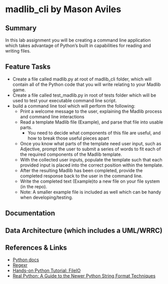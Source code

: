 # madlib_cli by Mason Aviles

## Summary
In this lab assignment you will be creating a command line application which takes advantage of Python’s built in capabilities for reading and writing files.

## Feature Tasks
- Create a file called madlib.py at root of madlib_cli folder, which will contain all of the Python code that you will write relating to your Madlib game.
- Create a file called test_madlib.py in root of tests folder which will be used to test your executable command line script.
- build a command line tool which will perform the following:
  - Print a welcome message to the user, explaining the Madlib process and command line interactions
  - Read a template Madlib file (Example), and parse that file into usable parts.
    - You need to decide what components of this file are useful, and how to break those useful pieces apart
  - Once you know what parts of the template need user input, such as Adjective, prompt the user to submit a series of words to fit each of the required components of the Madlib template. 
  - With the collected user inputs, populate the template such that each provided input is placed into the correct position within the template.
  - After the resulting Madlib has been completed, provide the completed response back to the user in the command line.
  - Write the completed text (Example)to a new file on your file system (in the repo).
  - Note: A smaller example file is included as well which can be handy when developing/testing.

## Documentation
## Data Architecture (which includes a UML/WRRC)

## References & Links
- [Python docs](https://docs.python.org/3/)
- [Regexr](https://regexr.com/)
- [Hands-on Python Tutorial: FileIO](https://anh.cs.luc.edu/handsonPythonTutorial/io.html)
- [Real Python: A Guide to the Newer Python String Format Techniques](https://realpython.com/python-formatted-output/)
